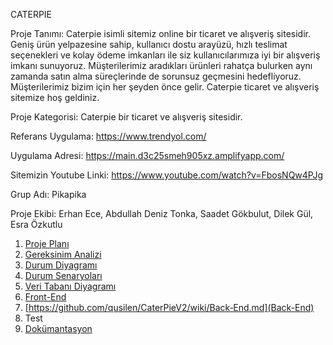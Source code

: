 CATERPIE 

Proje Tanımı: Caterpie isimli sitemiz online bir ticaret ve alışveriş sitesidir. Geniş ürün yelpazesine sahip, kullanıcı dostu arayüzü, hızlı teslimat seçenekleri ve kolay ödeme imkanları ile siz kullanıcılarımıza iyi bir alışveriş imkanı sunuyoruz. Müşterilerimiz aradıkları ürünleri rahatça bulurken aynı zamanda satın alma süreçlerinde de sorunsuz geçmesini hedefliyoruz. Müşterilerimiz bizim için her şeyden önce gelir. Caterpie ticaret ve alışveriş sitemize hoş geldiniz.

Proje Kategorisi: Caterpie bir ticaret ve alışveriş sitesidir.

Referans Uygulama: https://www.trendyol.com/

Uygulama Adresi: https://main.d3c25smeh905xz.amplifyapp.com/

Sitemizin Youtube Linki: https://www.youtube.com/watch?v=FbosNQw4PJg

Grup Adı: Pikapika

Proje Ekibi: Erhan Ece, Abdullah Deniz Tonka, Saadet Gökbulut, Dilek Gül, Esra Özkutlu

1. [Proje Planı](https://github.com/qusilen/CaterPieV2/wiki/1.Proje-Planı)
2. [Gereksinim Analizi](https://github.com/qusilen/CaterPieV2/wiki/2.Gereksinim-Analizi)
3. [Durum Diyagramı](https://github.com/qusilen/CaterPieV2/wiki/3.-Durum-Diyagramı)
4. [Durum Senaryoları](https://github.com/qusilen/CaterPieV2/wiki/4.Durum-Senaryoları)
5. [Veri Tabanı Diyagramı](https://github.com/qusilen/CaterPieV2/wiki/5.-Veritabanı-Diyagramı)
6. [Front-End](https://github.com/qusilen/CaterPieV2/wiki/Front‐End.md)
7. [https://github.com/qusilen/CaterPieV2/wiki/Back‐End.md](Back-End)
8. Test
9. [Dokümantasyon](https://github.com/qusilen/CaterPieV2/wiki/Geliştirici-ve-Kullanıcı-Dokümantasyonları)
